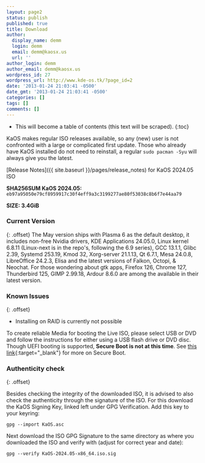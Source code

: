 ```yaml
---
layout: page2
status: publish
published: true
title: Download
author:
  display_name: demm
  login: demm
  email: demm@kaosx.us
  url: ''
author_login: demm
author_email: demm@kaosx.us
wordpress_id: 27
wordpress_url: http://www.kde-os.tk/?page_id=2
date: '2013-01-24 21:03:41 -0500'
date_gmt: '2013-01-24 21:03:41 -0500'
categories: []
tags: []
comments: []
---
```


* This will become a table of contents (this text will be scraped).
{:toc}

KaOS makes regular ISO releases available, so any (new) user is not confronted with a large or complicated first update. Those who already have KaOS installed do not need to reinstall, a regular `sudo pacman -Syu` will always give you the latest.

[Release Notes]({{ site.baseurl }}/pages/release_notes) for KaOS 2024.05 ISO

<div id="wrapper4">
<p><b>SHA256SUM KaOS 2024.05:</b> <code>eb97a95050e79cf8959917c30f4eff9a3c3199277ae80f53038c8b6f7e44aa79</code></p>
<p><b>SIZE: 3.4GiB</b></p>
</div>

### Current Version
{: .offset}
The May version ships with Plasma 6 as the default desktop, it includes non-free Nvidia drivers, KDE Applications 24.05.0, Linux kernel 6.8.11 (Linux-next is in the repo's, following the 6.9 series), GCC 13.1.1, Glibc 2.39, Systemd 253.19, Kmod 32, Xorg-server 21.1.13, Qt 6.7.1, Mesa 24.0.8, LibreOffice 24.2.3, Elisa and the latest versions of Falkon, Octopi, & Neochat.
For those wondering about gtk apps, Firefox 126, Chrome 127, Thunderbird 125, GIMP 2.99.18, Ardour 8.6.0 are among the available in their latest version.

### Known Issues
{: .offset}

* Installing on RAID is currently not possible

To create reliable Media for booting the Live ISO, please select USB or DVD and follow the instructions for either using a USB flash drive or DVD disc.
Though UEFI booting is supported, **Secure Boot is not at this time**.  See [this link](https://arstechnica.com/information-technology/2016/08/microsoft-secure-boot-firmware-snafu-leaks-golden-key/){:target="_blank"} for more on Secure Boot.

### Authenticity check
{: .offset}

Besides checking the integrity of the downloaded ISO, it is advised to also check the authenticity through the signature of the ISO.  For this download the KaOS Signing Key, linked left under GPG Verification.  Add this key to your keyring:
```
gpg --import KaOS.asc
```
Next download the ISO GPG Signature to the same directory as where you downloaded the ISO and verify with (adjust for correct year and date):
```
gpg --verify KaOS-2024.05-x86_64.iso.sig
```
